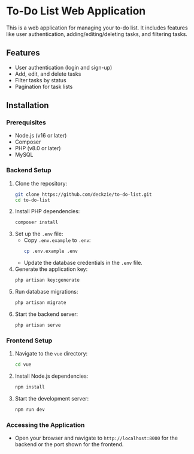 # To-Do List Web Application

This is a web application for managing your to-do list. It includes features like user authentication, adding/editing/deleting tasks, and filtering tasks.

## Features

-   User authentication (login and sign-up)
-   Add, edit, and delete tasks
-   Filter tasks by status
-   Pagination for task lists

## Installation

### Prerequisites

-   Node.js (v16 or later)
-   Composer
-   PHP (v8.0 or later)
-   MySQL

### Backend Setup

1. Clone the repository:
    ```bash
    git clone https://github.com/deckzie/to-do-list.git
    cd to-do-list
    ```
2. Install PHP dependencies:
    ```bash
    composer install
    ```
3. Set up the `.env` file:
    - Copy `.env.example` to `.env`:
        ```bash
        cp .env.example .env
        ```
    - Update the database credentials in the `.env` file.
4. Generate the application key:
    ```bash
    php artisan key:generate
    ```
5. Run database migrations:
    ```bash
    php artisan migrate
    ```
6. Start the backend server:
    ```bash
    php artisan serve
    ```

### Frontend Setup

1. Navigate to the `vue` directory:
    ```bash
    cd vue
    ```
2. Install Node.js dependencies:
    ```bash
    npm install
    ```
3. Start the development server:
    ```bash
    npm run dev
    ```

### Accessing the Application

-   Open your browser and navigate to `http://localhost:8000` for the backend or the port shown for the frontend.
